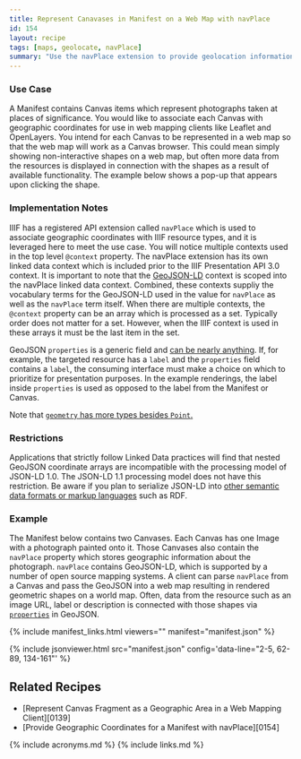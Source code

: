 ```yaml
---
title: Represent Canavases in Manifest on a Web Map with navPlace
id: 154
layout: recipe
tags: [maps, geolocate, navPlace]
summary: "Use the navPlace extension to provide geolocation information for the Canvas items of an IIIF Presentation API 3.0 Manifest."
---
```


### Use Case 
A Manifest contains Canvas items which represent photographs taken at places of significance. You would like to associate each Canvas with geographic coordinates for use in web mapping clients like Leaflet and OpenLayers. You intend for each Canvas to be represented in a web map so that the web map will work as a Canvas browser. This could mean simply showing non-interactive shapes on a web map, but often more data from the resources is displayed in connection with the shapes as a result of available functionality. The example below shows a pop-up that appears upon clicking the shape. 

<div id="bigImage">
	<h4 style="color:white;"> Click Image to Close </h4>
	<img onclick="hideBigImage()" style="max-height: 100%; max-width: 100%;" src="./images/leaflet-example.png" />
</div>

### Implementation Notes
IIIF has a registered API extension called `navPlace` which is used to associate geographic coordinates with IIIF resource types, and it is leveraged here to meet the use case. You will notice multiple contexts used in the top level `@context` property. The navPlace extension has its own linked data context which is included prior to the IIIF Presentation API 3.0 context. It is important to note that the [GeoJSON-LD](https://geojson.org/geojson-ld/) context is scoped into the navPlace linked data context. Combined, these contexts suppliy the vocabulary terms for the GeoJSON-LD used in the value for `navPlace` as well as the `navPlace` term itself. When there are multiple contexts, the `@context` property can be an array which is processed as a set. Typically order does not matter for a set. However, when the IIIF context is used in these arrays it must be the last item in the set.

GeoJSON `properties` is a generic field and [can be nearly anything](https://tools.ietf.org/html/rfc7946#section-3.2). If, for example, the targeted resource has a `label` and the `properties` field contains a `label`, the consuming interface must make a choice on which to prioritize for presentation purposes. In the example renderings, the label inside `properties` is used as opposed to the label from the Manifest or Canvas.  

Note that [`geometry` has more types besides `Point`.](https://tools.ietf.org/html/rfc7946#section-3.1)

### Restrictions
Applications that strictly follow Linked Data practices will find that nested GeoJSON coordinate arrays are incompatible with the processing model of JSON-LD 1.0. The JSON-LD 1.1 processing model does not have this restriction. Be aware if you plan to serialize JSON-LD into [other semantic data formats or markup languages](https://www.w3.org/TR/json-ld11/#relationship-to-other-linked-data-formats) such as RDF.

### Example
The Manifest below contains two Canvases. Each Canvas has one Image with a photograph painted onto it. Those Canvases also contain the `navPlace` property which stores geographic information about the photograph. `navPlace` contains GeoJSON-LD, which is supported by a number of open source mapping systems. A client can parse `navPlace` from a Canvas and pass the GeoJSON into a web map resulting in rendered geometric shapes on a world map. Often, data from the resource such as an image URL, label or description is connected with those shapes via [`properties`](https://tools.ietf.org/html/rfc7946#section-3.2) in GeoJSON.

{% include manifest_links.html viewers="" manifest="manifest.json" %}

{% include jsonviewer.html src="manifest.json" config='data-line="2-5, 62-89, 134-161"' %}

## Related Recipes
* [Represent Canvas Fragment as a Geographic Area in a Web Mapping Client][0139]
* [Provide Geographic Coordinates for a Manifest with navPlace][0154]

{% include acronyms.md %}
{% include links.md %}

<style>
	#bigImage{
		position: fixed;
		top: 0;
		left : 0;
		height : 100em;
		width: 100%;
		background-color: rgba(0,0,0,.8);
		display:none;
		text-align: center;
		padding-top: 4px;
	}
	img{
		cursor: pointer;
	}
	.imagelink{
		margin-right: 1%;
	    display: inline-block;
    	text-decoration: none !important;
    	border-bottom: none !important;
	}
	.imagelink:focus{
    	outline: none !important;
	}
</style>

<script type="text/javascript">
	function showBigImage(){
		document.getElementById("bigImage").style.display = "block"
	}
	function hideBigImage(){
		document.getElementById("bigImage").style.display = "none"
	}
</script>